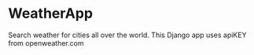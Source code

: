 # WeatherApp
Search weather for cities all over the world.
This Django app uses apiKEY from openweather.com
